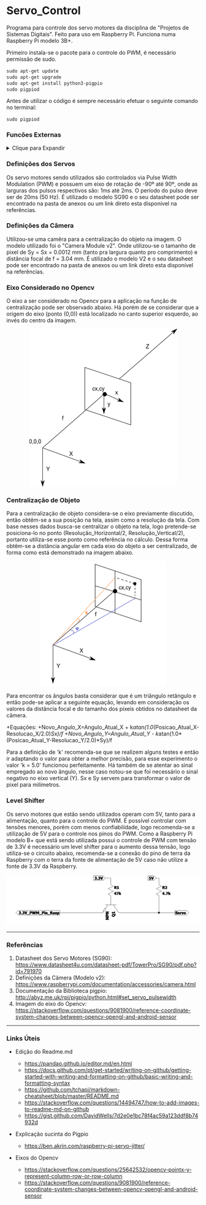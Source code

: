 # Servo_Control
Programa para controle dos servo motores da disciplina de "Projetos de Sistemas Digitais". Feito para uso em Raspberry Pi. Funciona numa Raspberry Pi modelo 3B+.

Primeiro instala-se o pacote para o controle do PWM, é necessário permissão de sudo.

```console
sudo apt-get update
sudo apt-get upgrade
sudo apt-get install python3-pigpio
sudo pigpiod
```

Antes de utilizar o código é sempre necessário efetuar o seguinte comando no terminal:

```console
sudo pigpiod
```
### Funcões Externas

<details><summary>Clique para Expandir</summary>

<p>

As funções externas disponíveis no código são as seguintes:

- toogle_servo(X) 
	- Desliga-se o PWM sendo enviado aos servos. Útil por questões de controle e segurança.
	- Recebe como argumento **X**, para **X**=1 liga-se os servos e para **X**≠1 desliga-se os servos.

- Angulo_Atual_V()
	- Retorna o ângulo atual referente ao PWM sendo exercido ao Servo_V.

- Angulo_Atual_H()
	- Retorna o ângulo atual referente ao PWM sendo exercido ao Servo_H.

- Controle_Manual(angulo_H,angulo_V,slp)
	- Define a posição onde deve-se posicionar o servo motor, tanto na horizontal quanto na vertical.
	- Recebe como argumentos **angulo_H, angulo_V, slp**, onde **angulo_H** define a posição em ângulo do servo_H, **angulo_V** define a posição do ângulo do servo_V e **slp** define o tempo de espera após a rotação.
Obs: Valores padrão: angulo_H=0,angulo_V=0,slp=1

- Controle_Manual_H(angulo_H,slp)
	- Define a posição onde deve-se posicionar o servo motor na horizontal.
	- Recebe como argumentos **angulo_H, slp**, onde **angulo_H** define a posição em ângulo do servo_H e **slp** define o tempo de espera após a rotação.
Obs: Valores padrão: angulo_H=0,slp=1

- Controle_Manual_V(angulo_V,slp)
	- Define a posição onde deve-se posicionar o servo motor na vertical.
	- Recebe como argumentos **angulo_V, slp**, onde **angulo_H** define a posição em ângulo do servo_V e **slp** define o tempo de espera após a rotação.
Obs: Valores padrão: angulo_V=0,slp=1

- Old_Varredura_Servos(x,passo)
	- Recebe como argumentos **x, passo**, onde **x** define o tempo em segundos da varredura e passo define a quantidade de passos a serem realizados durante a varredura, por exemplo, para uma varredura de 10 segundos e 40 passos, serão realizados 20 movimentos do servo motor em 5 segundos, até um extremo e depois 20 movimentos do servo motor em 5 segundos para a posição original.
Obs: Valores padrão: passo=20. Somente movimenta o servo_H.

- Center_Object(pos_H,pos_V,Resolucao_H,Resolucao_V)
	- A função centraliza na tela, tanto na vertical, quanto na horizontal, um objeto em uma posição qualquer (pos_H,pos_V). 
	- Recebe como argumentos **pos_H, pos_V, Resolucao_H, Resolucao_V**, onde **pos_H** define a posição atual do objeto na horizontal, **pos_V** a posição atual do objeto na vertical, **Resolucao_H** define a resolução da imagem na horizontal e **Resolucao_V** define a resolução da imagem na vertical (quantidade de pixels).
Obs: Valores padrão: pos_H, pos_V, Resolucao_H=640, Resolucao_V=480

- Center_Object_H(pos_H,Resolucao_H)
	- A função centraliza no eixo horizontal da tela um objeto em uma posição qualquer (pos_H,pos_V). 
	- Recebe como argumentos **pos_H, Resolucao_H**, onde **pos_H** define a posição atual do objeto na horizontal e **Resolucao_H** define a resolução da imagem na horizontal (quantidade de pixels).
Obs: Valores padrão: pos_H, Resolucao_H=640

- Center_Object_V(pos_V,Resolucao_V)
	- A função centraliza no eixo vertical da tela um objeto em uma posição qualquer (pos_H,pos_V).
	- Recebe como argumentos **pos_V, Resolucao_V**, onde **pos_V** define a posição atual do objeto na horizontal e **Resolucao_V** define a resolução da imagem na vertical (quantidade de pixels).
Obs: Valores padrão: pos_H, Resolucao_H=480

- Adendo: As funções Varredura_Servos, teste, comeca_varredura e para_varredura são funções que foram criadas para utilizar uma variável global 'Varre' de forma a possibilitar que a varredura dos servos, uma função que estaria em primero plano e sendo constantemente utilizada por 'x' segundos assim que chamada, pudesse ser utilizada em conjunto com o restante do projeto disponível em "https://github.com/vcs512/rasp-iot". Dessa forma, com a variável global, pode-se monitorar o estado da varredura de forma a poder criar um novo processo na máquina e então finaliza-lo assim que houver o termino da varredura, via o uso da biblioteca "multiprocessing" do Python.

</p>

</details>

### Definições dos Servos
Os servo motores sendo utilizados são controlados via Pulse Width Modulation (PWM) e possuem um eixo de rotação de -90º até 90º, onde as larguras dos pulsos respectivos são: 1ms até 2ms. O período do pulso deve ser de 20ms (50 Hz). É utilizado o modelo SG90 e o seu datasheet pode ser encontrado na pasta de anexos ou um link direto esta disponível na referências.

### Definições da Câmera
Utilizou-se uma camêra para a centralização do objeto na imagem. O modelo utilizado foi o "Camera Module v2". Onde utilizou-se o tamanho de pixel de Sy = Sx = 0.0012 mm (tanto pra largura quanto pro comprimento) e distância focal de f = 3.04 mm. É utilizado o modelo V2 e o seu datasheet pode ser encontrado na pasta de anexos ou um link direto esta disponível na referências.

### Eixo Considerado no Opencv
O eixo a ser considerado no Opencv para a aplicação na função de centralização pode ser observado abaixo. Há porém de se considerar que a origem do eixo (ponto (0,0)) está localizado no canto superior esquerdo, ao invés do centro da imagem.

<p align="center">
  <img src="https://github.com/Eliel-Santo/Servo_Control/blob/main/Anexos/4iFEV.png?raw=true">
</p>

### Centralização de Objeto

Para a centralização de objeto considera-se o eixo previamente discutido, então obtêm-se a sua posição na tela, assim como a resolução da tela. Com base nesses dados busca-se centralizar o objeto na tela, logo pretende-se posiciona-lo no ponto (Resolução_Horizontal/2, Resolução_Vertical/2), portanto utiliza-se esse ponto como referência no cálculo. Dessa forma obtêm-se a distância angular em cada eixo do objeto a ser centralizado, de forma como está demonstrado na imagem abaixo. 

<p align="center">
  <img src="https://github.com/Eliel-Santo/Servo_Control/blob/main/Anexos/Centralizar.png?raw=true">
</p>

Para encontrar os ângulos basta considerar que é um triângulo retângulo e então pode-se aplicar a seguinte equação, levando em consideração os valores da distância focal e do tamanho dos píxeis obtidos no datasheet da câmera.

+Equações:
	+Novo_Angulo_X=Angulo_Atual_X + k*atan(1.0*(Posicao_Atual_X-Resolucao_X/2.0)*Sx)/f
	+Novo_Angulo_Y=Angulo_Atual_Y - k*atan(1.0*(Posicao_Atual_Y-Resolucao_Y/2.0)*Sy)/f

Para a definição de 'k' recomenda-se que se realizem alguns testes e então ir adaptando o valor para obter a melhor precisão, para esse experimento o valor 'k = 5.0' funcionou perfeitamente. Há também de se atentar ao sinal empregado ao novo ângulo, nesse caso notou-se que foi necessário o sinal negativo no eixo vertical (Y). Sx e Sy servem para transformar o valor de pixel para milímetros.

### Level Shifter

Os servo motores que estão sendo utilizados operam com 5V, tanto para a alimentação, quanto para o controle do PWM. É possível controlar com tensões menores, porém com menos confiabilidade, logo recomenda-se a utilização de 5V para o controle nos pinos do PWM. Como a Raspberry Pi modelo B+ que está sendo utilizada possui o controle de PWM com tensão de 3.3V é necessário um level shifter para o aumento dessa tensão, logo utiliza-se o circuito abaixo, recomenda-se a conexão do pino de terra da Raspberry com o terra da fonte de alimentação de 5V caso não utilize a fonte de 3.3V da Raspberry.

<p align="center">
  <img src="https://github.com/Eliel-Santo/Servo_Control/blob/main/Anexos/Level_Shifter.jpg?raw=true">
</p>

---
### Referências
                
1. Datasheet dos Servo Motores (SG90): 
https://www.datasheet4u.com/datasheet-pdf/TowerPro/SG90/pdf.php?id=791970
2. Definições da Câmera (Modelo v2):
https://www.raspberrypi.com/documentation/accessories/camera.html
3. Documentação da Biblioteca pigpio:
http://abyz.me.uk/rpi/pigpio/python.html#set_servo_pulsewidth
4. Imagem do eixo do Opencv:
https://stackoverflow.com/questions/9081900/reference-coordinate-system-changes-between-opencv-opengl-and-android-sensor

                
----

### Links Úteis

+ Edição do Readme.md
	+ https://pandao.github.io/editor.md/en.html
	+ https://docs.github.com/pt/get-started/writing-on-github/getting-started-with-writing-and-formatting-on-github/basic-writing-and-formatting-syntax
	+ https://github.com/tchapi/markdown-cheatsheet/blob/master/README.md
	+ https://stackoverflow.com/questions/14494747/how-to-add-images-to-readme-md-on-github
	+ https://gist.github.com/DavidWells/7d2e0e1bc78f4ac59a123ddf8b74932d

+ Explicação sucinta do Pigpio
	+ https://ben.akrin.com/raspberry-pi-servo-jitter/

+ Eixos do Opencv 
	+ https://stackoverflow.com/questions/25642532/opencv-pointx-y-represent-column-row-or-row-column
	+ https://stackoverflow.com/questions/9081900/reference-coordinate-system-changes-between-opencv-opengl-and-android-sensor
                    
